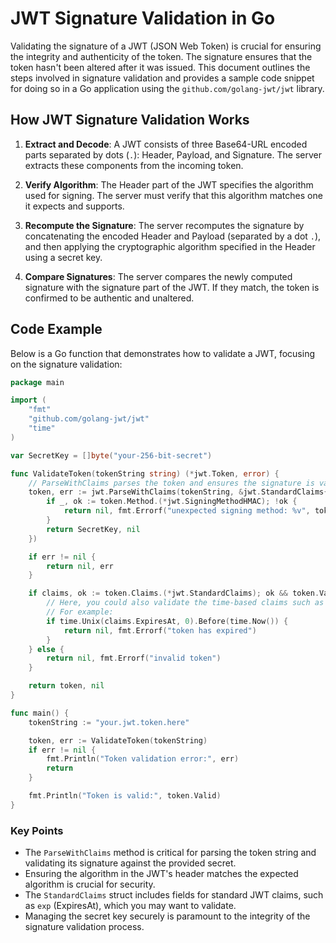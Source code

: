 
# JWT Signature Validation in Go

Validating the signature of a JWT (JSON Web Token) is crucial for ensuring the integrity and authenticity of the token. The signature ensures that the token hasn't been altered after it was issued. This document outlines the steps involved in signature validation and provides a sample code snippet for doing so in a Go application using the `github.com/golang-jwt/jwt` library.

## How JWT Signature Validation Works

1. **Extract and Decode**: A JWT consists of three Base64-URL encoded parts separated by dots (`.`): Header, Payload, and Signature. The server extracts these components from the incoming token.

2. **Verify Algorithm**: The Header part of the JWT specifies the algorithm used for signing. The server must verify that this algorithm matches one it expects and supports.

3. **Recompute the Signature**: The server recomputes the signature by concatenating the encoded Header and Payload (separated by a dot `.`), and then applying the cryptographic algorithm specified in the Header using a secret key.

4. **Compare Signatures**: The server compares the newly computed signature with the signature part of the JWT. If they match, the token is confirmed to be authentic and unaltered.

## Code Example

Below is a Go function that demonstrates how to validate a JWT, focusing on the signature validation:

```go
package main

import (
	"fmt"
	"github.com/golang-jwt/jwt"
	"time"
)

var SecretKey = []byte("your-256-bit-secret")

func ValidateToken(tokenString string) (*jwt.Token, error) {
	// ParseWithClaims parses the token and ensures the signature is valid.
	token, err := jwt.ParseWithClaims(tokenString, &jwt.StandardClaims{}, func(token *jwt.Token) (interface{}, error) {
		if _, ok := token.Method.(*jwt.SigningMethodHMAC); !ok {
			return nil, fmt.Errorf("unexpected signing method: %v", token.Header["alg"])
		}
		return SecretKey, nil
	})

	if err != nil {
		return nil, err
	}

	if claims, ok := token.Claims.(*jwt.StandardClaims); ok && token.Valid {
		// Here, you could also validate the time-based claims such as `ExpiresAt`, `NotBefore`, etc.
		// For example:
		if time.Unix(claims.ExpiresAt, 0).Before(time.Now()) {
			return nil, fmt.Errorf("token has expired")
		}
	} else {
		return nil, fmt.Errorf("invalid token")
	}

	return token, nil
}

func main() {
	tokenString := "your.jwt.token.here"

	token, err := ValidateToken(tokenString)
	if err != nil {
		fmt.Println("Token validation error:", err)
		return
	}

	fmt.Println("Token is valid:", token.Valid)
}
```

### Key Points

- The `ParseWithClaims` method is critical for parsing the token string and validating its signature against the provided secret.
- Ensuring the algorithm in the JWT's header matches the expected algorithm is crucial for security.
- The `StandardClaims` struct includes fields for standard JWT claims, such as `exp` (ExpiresAt), which you may want to validate.
- Managing the secret key securely is paramount to the integrity of the signature validation process.

